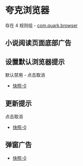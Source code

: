 # 夸克浏览器

存在 4 规则组 - [com.quark.browser](/src/apps/com.quark.browser.ts)

## 小说阅读页面底部广告

## 设置默认浏览器提示

默认禁用 - 点击取消

- [快照-0](https://i.gkd.li/import/13249469)

## 更新提示

点击取消

- [快照-0](https://i.gkd.li/import/13292512)

## 弹窗广告

- [快照-0](https://i.gkd.li/import/13292571)
